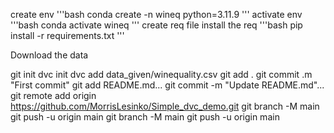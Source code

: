 create env
'''bash
conda create -n wineq python=3.11.9
'''
activate env
'''bash
conda activate wineq
'''
create req file
install the req
'''bash
pip install -r requirements.txt
'''

Download the data

git init
dvc init
dvc add data_given/winequality.csv
git add .
git commit .m "First commit"
git add README.md...
git commit -m "Update README.md"...
git remote add origin https://github.com/MorrisLesinko/Simple_dvc_demo.git
git branch -M main
git push -u origin main
git branch -M main
git push -u origin main
